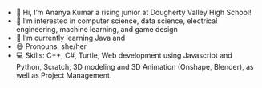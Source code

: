 - 👋 Hi, I’m Ananya Kumar a rising junior at Dougherty Valley High School!
- 👀 I’m interested in computer science, data science, electrical engineering, machine learning, and game design
- 🌱 I’m currently learning Java and 
- 😄 Pronouns: she/her
- 💻 Skills: C++, C#, Turtle, Web development using Javascript and Python, Scratch, 3D modeling and 3D Animation (Onshape, Blender), as well as Project Management.
  
